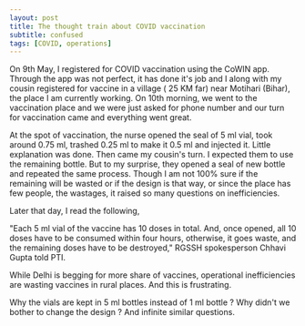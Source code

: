 ```yaml
---
layout: post
title: The thought train about COVID vaccination
subtitle: confused 
tags: [COVID, operations]
---
```


On 9th May, I registered for COVID vaccination using the CoWIN app. Through the app was not perfect, it has done it's job and I along with my cousin registered for vaccine in a village ( 25 KM far) near Motihari (Bihar), the place I am currently working. On 10th morning, we went to the vaccination place and we were just asked for phone number and our turn for vaccination came and everything went great.

At the spot of vaccination, the nurse opened the seal of 5 ml vial, took around 0.75 ml, trashed 0.25 ml to make it 0.5 ml and injected it. Little explanation was done. Then came my cousin's turn. I expected them to use the remaining bottle. But to my surprise, they opened a seal of new bottle and repeated the same process. Though I am not 100% sure if the remaining will be wasted or if the design is that way, or since the place has few people, the wastages, it raised so many questions on inefficiencies. 

Later that day, I read the following,

"Each 5 ml vial of the vaccine has 10 doses in total. And, once opened, all 10 doses have to be consumed within four hours, otherwise, it goes waste, and the remaining doses have to be destroyed," RGSSH spokesperson Chhavi Gupta told PTI. 


While Delhi is begging for more share of vaccines, operational inefficiencies are wasting vaccines in rural places. And this is frustrating. 

Why the vials are kept in 5 ml bottles instead of 1 ml bottle ? Why didn't we bother to change the design ? And infinite similar questions.